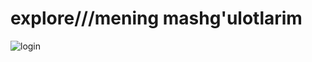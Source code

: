 # explore///mening mashg'ulotlarim
![login](https://user-images.githubusercontent.com/118977003/204124921-e7fed142-658f-400e-9000-7a0075840982.jpg)
